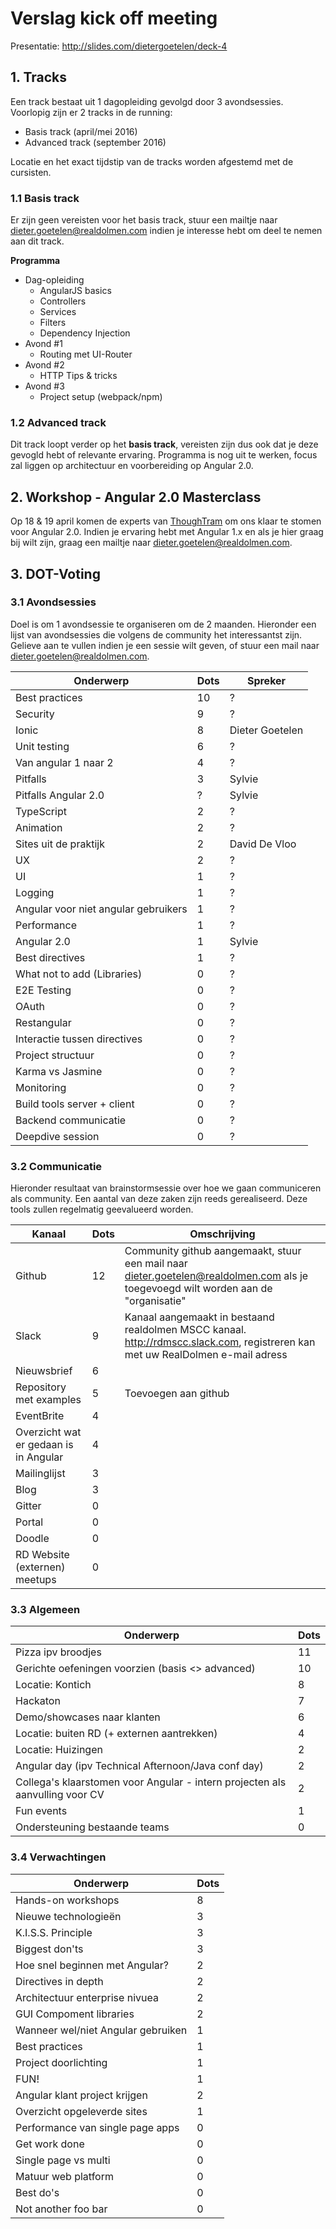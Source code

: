 # Verslag kick off meeting
Presentatie: http://slides.com/dietergoetelen/deck-4

## 1. Tracks
Een track bestaat uit 1 dagopleiding gevolgd door 3 avondsessies. Voorlopig zijn er 2 tracks in de running:
- Basis track (april/mei 2016)
- Advanced track (september 2016)

Locatie en het exact tijdstip van de tracks worden afgestemd met de cursisten. 

### 1.1 Basis track
Er zijn geen vereisten voor het basis track, stuur een mailtje naar dieter.goetelen@realdolmen.com indien je interesse hebt om deel te nemen aan dit track.

**Programma**
- Dag-opleiding
    - AngularJS basics
    - Controllers
    - Services
    - Filters
    - Dependency Injection
- Avond #1
    - Routing met UI-Router
- Avond #2
    - HTTP Tips & tricks
- Avond #3
    - Project setup (webpack/npm)

### 1.2 Advanced track
Dit track loopt verder op het **basis track**, vereisten zijn dus ook dat je deze gevogld hebt of relevante ervaring. Programma is nog uit te werken, focus zal liggen op architectuur en voorbereiding op Angular 2.0.

## 2. Workshop - Angular 2.0 Masterclass
Op 18 & 19 april komen de experts van [ThoughTram](http://thoughtram.io/) om ons klaar te stomen voor Angular 2.0.
Indien je ervaring hebt met Angular 1.x en als je hier graag bij wilt zijn, graag een mailtje naar dieter.goetelen@realdolmen.com.

## 3. DOT-Voting

### 3.1 Avondsessies
Doel is om 1 avondsessie te organiseren om de 2 maanden. Hieronder een lijst van avondsessies die volgens de community het interessantst zijn. Gelieve aan te vullen indien je een sessie wilt geven, of stuur een mail naar dieter.goetelen@realdolmen.com.

| Onderwerp              | Dots | Spreker  |
|------------------------| ---- | -------- |
| Best practices         | 10   | ?        |
| Security               | 9    | ?        |
| Ionic                  | 8    | Dieter Goetelen |
| Unit testing           | 6    | ?        |
| Van angular 1 naar 2   | 4    | ?        |
| Pitfalls               | 3    | Sylvie   |
| Pitfalls Angular 2.0   | ?    | Sylvie   | 
| TypeScript             | 2    | ?        |
| Animation              | 2    | ?        |
| Sites uit de praktijk  | 2    | David De Vloo |
| UX                     | 2    | ?        |
| UI                     | 1    | ?        |
| Logging                | 1    | ?        |
| Angular voor niet angular gebruikers | 1 | ? |
| Performance            | 1    | ?        |
| Angular 2.0            | 1    | Sylvie   |
| Best directives        | 1    | ?        |
| What not to add (Libraries) | 0 | ? |
| E2E Testing | 0 | ? |
| OAuth | 0 | ? |
| Restangular | 0 | ? |
| Interactie tussen directives | 0 | ? |
| Project structuur | 0 | ? |
| Karma vs Jasmine | 0 | ? |
| Monitoring | 0 | ? |
| Build tools server + client | 0 | ? |
| Backend communicatie | 0 | ? |
| Deepdive session | 0 | ? |

### 3.2 Communicatie
Hieronder resultaat van brainstormsessie over hoe we gaan communiceren als community. Een aantal van deze zaken zijn reeds gerealiseerd. Deze tools zullen regelmatig geevalueerd worden.

| Kanaal | Dots | Omschrijving |
| ------ | ---- | ------------ |
| Github | 12 | Community github aangemaakt, stuur een mail naar dieter.goetelen@realdolmen.com als je toegevoegd wilt worden aan de "organisatie" |
| Slack | 9 | Kanaal aangemaakt in bestaand realdolmen MSCC kanaal. http://rdmscc.slack.com, registreren kan met uw RealDolmen e-mail adress |
| Nieuwsbrief | 6 | |
| Repository met examples | 5 | Toevoegen aan github |
| EventBrite | 4 | |
| Overzicht wat er gedaan is in Angular | 4 | |
| Mailinglijst | 3 | |
| Blog | 3 | |
| Gitter | 0 | |
| Portal | 0 | |
| Doodle | 0 | |
| RD Website (externen) meetups | 0 | |

### 3.3 Algemeen
| Onderwerp | Dots | 
| --------- | ---- | 
| Pizza ipv broodjes | 11 | 
| Gerichte oefeningen voorzien (basis <> advanced) | 10 | 
| Locatie: Kontich | 8 | 
| Hackaton | 7 | 
| Demo/showcases naar klanten | 6 | 
| Locatie: buiten RD (+ externen aantrekken) | 4 | 
| Locatie: Huizingen | 2 | 
| Angular day (ipv Technical Afternoon/Java conf day) | 2 | 
| Collega's klaarstomen voor Angular - intern projecten als aanvulling voor CV | 2 | 
| Fun events | 1 | 
| Ondersteuning bestaande teams | 0 | 

### 3.4 Verwachtingen
| Onderwerp | Dots |
| --------- | ---- |
| Hands-on workshops | 8 |
| Nieuwe technologieën | 3 |
| K.I.S.S. Principle | 3 |
| Biggest don'ts | 3 |
| Hoe snel beginnen met Angular? | 2 |
| Directives in depth | 2 |
| Architectuur enterprise nivuea | 2 | 
| GUI Compoment libraries | 2 | 
| Wanneer wel/niet Angular gebruiken | 1 |
| Best practices | 1 |
| Project doorlichting | 1 |
| FUN! | 1 |
| Angular klant project krijgen | 2 |
| Overzicht opgeleverde sites | 1 |
| Performance van single page apps | 0 |
| Get work done | 0 |
| Single page vs multi | 0 |
| Matuur web platform | 0 |
| Best do's | 0 |
| Not another foo bar | 0 |
